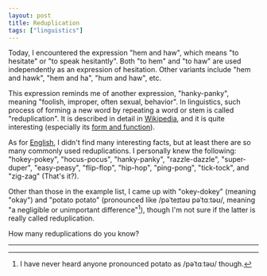 ```yaml
---
layout: post
title: Reduplication
tags: ["linguistics"]
---
```


Today, I encountered the expression "hem and haw", which means "to hesitate" or "to speak hesitantly".
Both "to hem" and "to haw" are used independently as an expression of hesitation.
Other variants include "hem and hawk", "hem and ha", "hum and haw", etc.

This expression reminds me of another expression, "hanky-panky", meaning "foolish, improper, often sexual, behavior".
In linguistics, such process of forming a new word by repeating a word or stem is called "reduplication".
It is described in detail in [Wikipedia](https://en.wikipedia.org/wiki/Reduplication), and it is quite interesting (especially its [form and function](https://en.wikipedia.org/wiki/Reduplication#Typological_description)).

As for [English](https://en.wikipedia.org/wiki/Reduplication#English), I didn't find many interesting facts, but at least there are so many commonly used reduplications.
I personally knew the following: "hokey-pokey", "hocus-pocus", "hanky-panky", "razzle-dazzle", "super-duper", "easy-peasy", "flip-flop", "hip-hop", "ping-pong", "tick-tock", and "zig-zag" (That's it?).

Other than those in the example list, I came up with "okey-dokey" (meaning "okay") and "potato potato" (pronounced like /pəˈteɪtəʊ pəˈtɑːtəʊ/, meaning "a negligible or unimportant difference"[^potato-pron]), though I'm not sure if the latter is really called reduplication.

How many reduplications do you know?

---

[^potato-pron]: I have never heard anyone pronounced potato as /pəˈtɑːtəʊ/ though.

